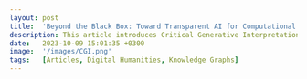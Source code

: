 ```yaml
---
layout: post
title:  'Beyond the Black Box: Toward Transparent AI for Computational Text Analysis in the Digital Humanities'
description: This article introduces Critical Generative Interpretation, a method that supports humanist inquiry by making AI-generated insights traceable and grounded in textual evidence. By linking large language model (LLM) outputs to structured knowledge graphs derived from source texts, the method enables scholars to critically assess where generated interpretations come from and how they relate to the original material. This methodology supports humanist inquiry through close reading. Through a case study of Harold and the Purple Crayon, the article shows how this approach fosters interpretive engagement and makes AI a method for humanistic knowledge production.
date:   2023-10-09 15:01:35 +0300
image:  '/images/CGI.png'
tags:   [Articles, Digital Humanities, Knowledge Graphs]
---
```

